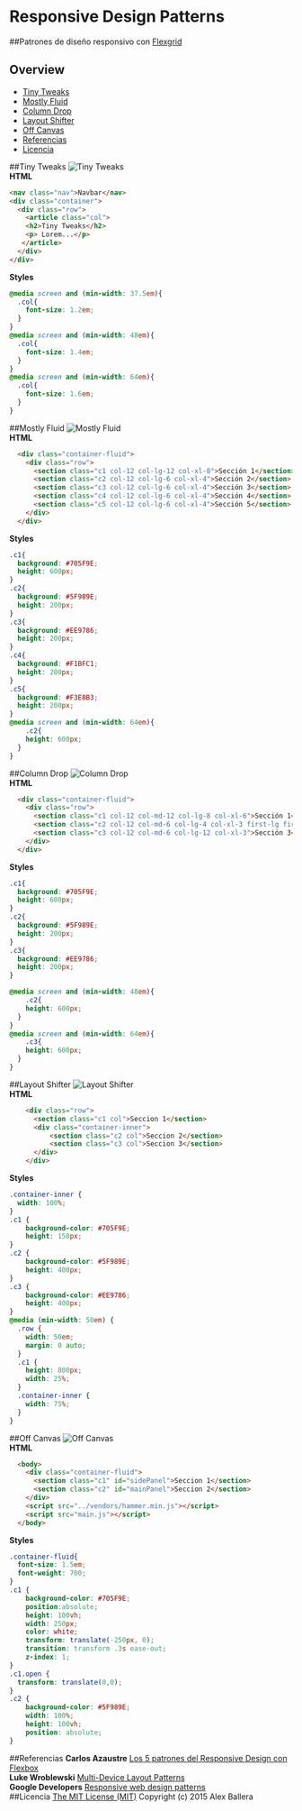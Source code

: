 # Responsive Design Patterns
##Patrones de diseño responsivo con [Flexgrid](https://github.com/alexballera/flexgrid)
## Overview
* [Tiny Tweaks](#tiny-tweaks)
* [Mostly Fluid](#mostly-fluid)
* [Column Drop](#column-drop)
* [Layout Shifter](#layout-shifter)
* [Off Canvas](#off-canvas)
* [Referencias](#referencias)
* [Licencia](#licencia)

##Tiny Tweaks
![Tiny Tweaks](images/tiny-tweaks.png "Tiny Tweaks")  
**HTML**  
```html
<nav class="nav">Navbar</nav>
<div class="container">
  <div class="row">
    <article class="col">
    <h2>Tiny Tweaks</h2>
    <p> Lorem...</p>
   </article>
  </div>
</div>
```
**Styles**  
```css
@media screen and (min-width: 37.5em){
  .col{
    font-size: 1.2em;
  }
}
@media screen and (min-width: 48em){
  .col{
    font-size: 1.4em;
  }
}
@media screen and (min-width: 64em){
  .col{
    font-size: 1.6em;
  }
}
```
##Mostly Fluid
![Mostly Fluid](images/mostly-fluid.png "Mostly Fluid")  
**HTML**  
```html
  <div class="container-fluid">
    <div class="row">
      <section class="c1 col-12 col-lg-12 col-xl-8">Sección 1</section>
      <section class="c2 col-12 col-lg-6 col-xl-4">Sección 2</section>
      <section class="c3 col-12 col-lg-6 col-xl-4">Sección 3</section>
      <section class="c4 col-12 col-lg-6 col-xl-4">Sección 4</section>
      <section class="c5 col-12 col-lg-6 col-xl-4">Sección 5</section>
    </div>
  </div>
```
**Styles**  
```css
.c1{
  background: #705F9E;
  height: 600px;
}
.c2{
  background: #5F989E;
  height: 200px;
}
.c3{
  background: #EE9786;
  height: 200px;
}
.c4{
  background: #F1BFC1;
  height: 200px;
}
.c5{
  background: #F3E8B3;
  height: 200px;
}
@media screen and (min-width: 64em){
    .c2{
    height: 600px;
  }
}
```
##Column Drop
![Column Drop](images/column-drop.png "Column Drop")  
**HTML**  
```html
  <div class="container-fluid">
    <div class="row">
      <section class="c1 col-12 col-md-12 col-lg-8 col-xl-6">Sección 1</section>
      <section class="c2 col-12 col-md-6 col-lg-4 col-xl-3 first-lg first-xl">Sección 2</section>
      <section class="c3 col-12 col-md-6 col-lg-12 col-xl-3">Sección 3</section>
    </div>
  </div>
```
**Styles**  
```css
.c1{
  background: #705F9E;
  height: 600px;
}
.c2{
  background: #5F989E;
  height: 200px;
}
.c3{
  background: #EE9786;
  height: 200px;
}

@media screen and (min-width: 48em){
    .c2{
    height: 600px;
  }
}
@media screen and (min-width: 64em){
    .c3{
    height: 600px;
  }
}
```
##Layout Shifter
![Layout Shifter](images/layout-shifer.png "Layout Shifter")  
**HTML**  
```html
    <div class="row">
      <section class="c1 col">Seccion 1</section>
      <div class="container-inner">
          <section class="c2 col">Seccion 2</section>
          <section class="c3 col">Seccion 3</section>
      </div>
    </div>
```
**Styles**
```css
.container-inner {
  width: 100%;
}
.c1 {
    background-color: #705F9E;
    height: 150px;
}
.c2 {
    background-color: #5F989E;
    height: 400px;
}
.c3 {
    background-color: #EE9786;
    height: 400px;
}
@media (min-width: 50em) {
  .row {
    width: 50em;
    margin: 0 auto;
  }
  .c1 {
    height: 800px;
    width: 25%;
  }
  .container-inner {
    width: 75%;
  }
}
```
##Off Canvas
![Off Canvas](images/off-canvas.png "Off Canvas")  
**HTML**  
```html
  <body>
    <div class="container-fluid">
      <section class="c1" id="sidePanel">Seccion 1</section>
      <section class="c2" id="mainPanel">Seccion 2</section>
    </div>
    <script src="../vendors/hammer.min.js"></script>
    <script src="main.js"></script>
  </body>
```
**Styles**
```css
.container-fluid{
  font-size: 1.5em;
  font-weight: 700;
}
.c1 {
    background-color: #705F9E;
    position:absolute;
    height: 100vh;
    width: 250px;
    color: white;
    transform: translate(-250px, 0);
    transition: transform .3s ease-out;
    z-index: 1;
}
.c1.open {
  transform: translate(0,0);
}
.c2 {
    background-color: #5F989E;
    width: 100%;
    height: 100vh;
    position: absolute;
}
```
##Referencias
**Carlos Azaustre** [Los 5 patrones del Responsive Design con Flexbox](https://carlosazaustre.es/blog/los-5-patrones-del-responsive-design/)  
**Luke Wroblewski** [Multi-Device Layout Patterns](http://www.lukew.com/ff/entry.asp?1514)  
**Google Developers** [Responsive web design patterns](https://developers.google.com/web/fundamentals/design-and-ui/responsive/patterns/?hl=en)  
##Licencia
[The MIT License (MIT)](https://github.com/alexballera/responsive-design-patterns/blob/master/LICENSE) Copyright (c) 2015 Alex Ballera  
